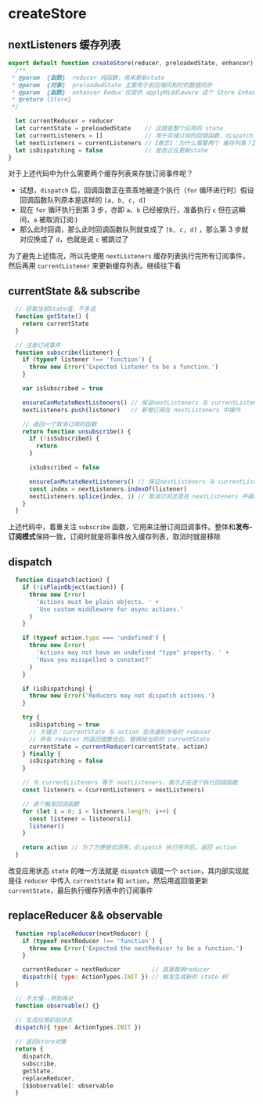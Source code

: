 # createStore

## nextListeners 缓存列表
```js
export default function createStore(reducer, preloadedState, enhancer) {
  /**
 * @param  {函数}  reducer 纯函数，用来更新state
 * @param  {对象}  preloadedState 主要用于前后端同构时的数据同步
 * @param  {函数}  enhancer Redux 仅提供 applyMiddleware 这个 Store Enhancer 中间件处理
 * @return {Store}
 */

  let currentReducer = reducer
  let currentState = preloadedState    // 这就是整个应用的 state
  let currentListeners = []            // 用于存储订阅的回调函数，dispatch 后逐个执行
  let nextListeners = currentListeners //【悬念1：为什么需要两个 缓存列表？】
  let isDispatching = false            // 是否正在更新state
}
```
对于上述代码中为什么需要两个缓存列表来存放订阅事件呢？  
* 试想，`dispatch` 后，回调函数正在乖乖地被逐个执行（`for` 循环进行时）假设回调函数队列原本是这样的 `[a, b, c, d]`  
* 现在 `for` 循环执行到第 3 步，亦即 `a`、`b` 已经被执行，准备执行 `c` 但在这瞬间，`a` 被取消订阅:)
* 那么此时回调，那么此时回调函数队列就变成了 `[b, c, d]` ，那么第 3 步就对应换成了 `d`，也就是说 `c` 被跳过了

为了避免上述情况，所以先使用 `nextListeners` 缓存列表执行完所有订阅事件，然后再用 `currentListener` 来更新缓存列表。继续往下看

## currentState && subscribe
```js
  // 获取当前State值，不多说
  function getState() {
    return currentState
  }

  // 注册订阅事件
  function subscribe(listener) {
    if (typeof listener !== 'function') {
      throw new Error('Expected listener to be a function.')
    }

    var isSubscribed = true

    ensureCanMutateNextListeners() // 保证nextListeners 与 currentListeners一致
    nextListeners.push(listener)   // 新增订阅在 nextListeners 中操作

    // 返回一个取消订阅的函数
    return function unsubscribe() {
      if (!isSubscribed) {
        return
      }

      isSubscribed = false

      ensureCanMutateNextListeners() // 保证nextListeners 与 currentListeners一致
      const index = nextListeners.indexOf(listener)
      nextListeners.splice(index, 1) // 取消订阅还是在 nextListeners 中操作
    }
  }
```
上述代码中，着重关注 `subscribe` 函数，它用来注册订阅回调事件。整体和**发布-订阅模式**保持一致，订阅时就是将事件放入缓存列表，取消时就是移除

## dispatch
```js
  function dispatch(action) {
    if (!isPlainObject(action)) {
      throw new Error(
        'Actions must be plain objects. ' +
        'Use custom middleware for async actions.'
      )
    }

    if (typeof action.type === 'undefined') {
      throw new Error(
        'Actions may not have an undefined "type" property. ' +
        'Have you misspelled a constant?'
      )
    }

    if (isDispatching) {
      throw new Error('Reducers may not dispatch actions.')
    }

    try {
      isDispatching = true
      // 关键点：currentState 与 action 会流通到所有的 reducer
      // 所有 reducer 的返回值整合后，替换掉当前的 currentState
      currentState = currentReducer(currentState, action)
    } finally {
      isDispatching = false
    }

    // 令 currentListeners 等于 nextListeners，表示正在逐个执行回调函数
    const listeners = (currentListeners = nextListeners)

    // 逐个触发回调函数
    for (let i = 0; i < listeners.length; i++) {
      const listener = listeners[i]
      listener()
    }

    return action // 为了方便链式调用，dispatch 执行完毕后，返回 action
  }
```
改变应用状态 `state` 的唯一方法就是 `dispatch` 调度一个 `action`，其内部实现就是往 `reducer` 中传入 `currentState` 和 `action`，然后用返回值更新 `currentState`，最后执行缓存列表中的订阅事件

## replaceReducer && observable
```js
  function replaceReducer(nextReducer) {
    if (typeof nextReducer !== 'function') {
      throw new Error('Expected the nextReducer to be a function.')
    }

    currentReducer = nextReducer         // 直接替换reducer
    dispatch({ type: ActionTypes.INIT }) // 触发生成新的 state 树
  }

  // 不太懂--用到再补
  function observable() {}

  // 生成应用初始状态
  dispatch({ type: ActionTypes.INIT })
  
  // 返回store对象
  return {
    dispatch,
    subscribe,
    getState,
    replaceReducer,
    [$$observable]: observable
  }
```